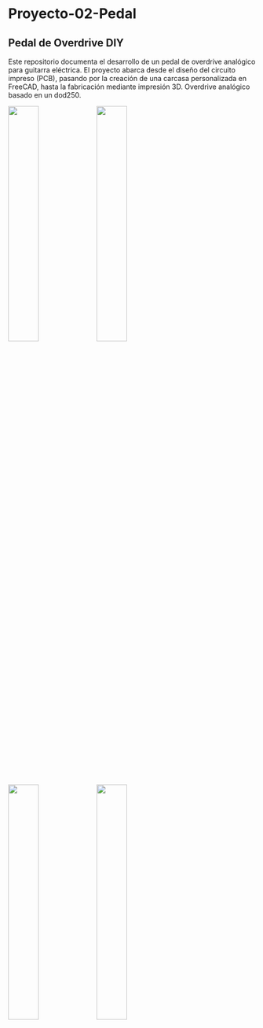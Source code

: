 # Proyecto-02-Pedal

## Pedal de Overdrive DIY

Este repositorio documenta el desarrollo de un pedal de overdrive analógico para guitarra eléctrica. El proyecto abarca desde el diseño del circuito impreso (PCB), pasando por la creación de una carcasa personalizada en FreeCAD, hasta la fabricación mediante impresión 3D.
Overdrive analógico basado en un dod250.

<img src="https://i.postimg.cc/d3brHTj5/Captura-desde-2025-05-21-10-07-56.png" style="width: 35%; height: auto;"> <img src="https://i.postimg.cc/fytYfvm3/Captura-desde-2025-05-21-10-08-11.png" style="width: 35%; height: auto;">

<img src="https://i.postimg.cc/k45QBC5v/Captura-desde-2025-05-21-10-08-25.png" style="width: 35%; height: auto;"> <img src="https://i.postimg.cc/Lsgvmfx3/Captura-desde-2025-05-21-10-26-46.png" style="width: 35%; height: auto;">
